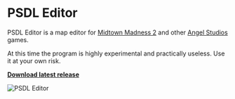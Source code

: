 PSDL Editor
===========

PSDL Editor is a map editor for [Midtown Madness 2][2] and other [Angel Studios][3] games.

At this time the program is highly experimental and practically useless. Use it at your own risk.

**[Download latest release][1]**

![PSDL Editor](https://cloud.githubusercontent.com/assets/825337/14371366/36428496-fd37-11e5-8c63-c146c9ce28c7.png)

[1]: https://github.com/midasdas/psdl-editor/releases
[2]: http://en.wikipedia.org/wiki/Midtown_Madness_2
[3]: https://en.wikipedia.org/wiki/Rockstar_San_Diego
